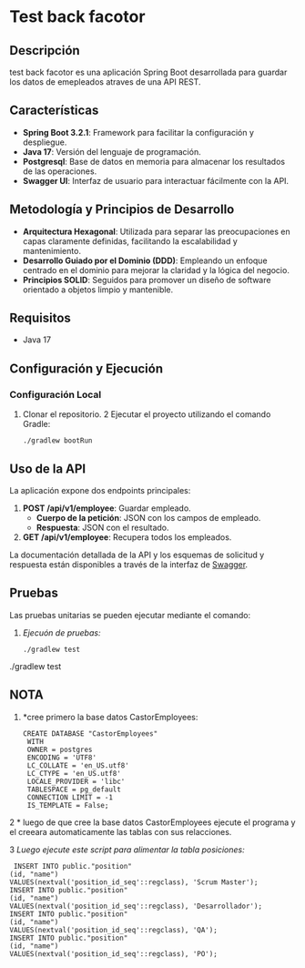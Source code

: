 # Test back facotor

## Descripción
test back facotor es una aplicación Spring Boot desarrollada para guardar los datos de emepleados atraves de una API REST.

## Características
- **Spring Boot 3.2.1**: Framework para facilitar la configuración y despliegue.
- **Java 17**: Versión del lenguaje de programación.
- **Postgresql**: Base de datos en memoria para almacenar los resultados de las operaciones.
- **Swagger UI**: Interfaz de usuario para interactuar fácilmente con la API.

## Metodología y Principios de Desarrollo
- **Arquitectura Hexagonal**: Utilizada para separar las preocupaciones en capas claramente definidas, facilitando la escalabilidad y mantenimiento.
- **Desarrollo Guiado por el Dominio (DDD)**: Empleando un enfoque centrado en el dominio para mejorar la claridad y la lógica del negocio.
- **Principios SOLID**: Seguidos para promover un diseño de software orientado a objetos limpio y mantenible.

## Requisitos
- Java 17

## Configuración y Ejecución
### Configuración Local
1. Clonar el repositorio.
2 Ejecutar el proyecto utilizando el comando Gradle:
   ```shell
   ./gradlew bootRun

## Uso de la API
La aplicación expone dos endpoints principales:
1. **POST /api/v1/employee**: Guardar empleado.
   - **Cuerpo de la petición**: JSON con los campos de empleado.
   - **Respuesta**: JSON con el resultado.
2. **GET /api/v1/employee**: Recupera todos los empleados.

La documentación detallada de la API y los esquemas de solicitud y respuesta están disponibles a través de la interfaz de [Swagger](http://localhost:8080/api/v1/swagger-ui/index.html#/).

## Pruebas
Las pruebas unitarias se pueden ejecutar mediante el comando:
1. *Ejecuón de pruebas:*
   ```shell
   ./gradlew test
./gradlew test


## NOTA

1. *cree primero la base datos CastorEmployees:
   ```shell
   CREATE DATABASE "CastorEmployees"
    WITH
    OWNER = postgres
    ENCODING = 'UTF8'
    LC_COLLATE = 'en_US.utf8'
    LC_CTYPE = 'en_US.utf8'
    LOCALE_PROVIDER = 'libc'
    TABLESPACE = pg_default
    CONNECTION LIMIT = -1
    IS_TEMPLATE = False;

2  * luego de que cree la base datos CastorEmployees ejecute el programa y 
     el creeara automaticamente las tablas con sus relacciones.
    
3  *Luego ejecute este script para alimentar la tabla posiciones:*
   ```shell
    INSERT INTO public."position"
   (id, "name")
   VALUES(nextval('position_id_seq'::regclass), 'Scrum Master');
   INSERT INTO public."position"
   (id, "name")
   VALUES(nextval('position_id_seq'::regclass), 'Desarrollador');
   INSERT INTO public."position"
   (id, "name")
   VALUES(nextval('position_id_seq'::regclass), 'QA');
   INSERT INTO public."position"
   (id, "name")
   VALUES(nextval('position_id_seq'::regclass), 'PO');
